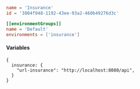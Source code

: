 ```toml
name = 'Insurance'
id = '3804f948-1192-43ee-93a2-460b49276d3c'

[[environmentGroups]]
name = 'Default'
environments = ['insurance']
```

#### Variables

```json5
{
  insurance: {
    "url-insurance": "http://localhost:8080/api",
  }
}
```
